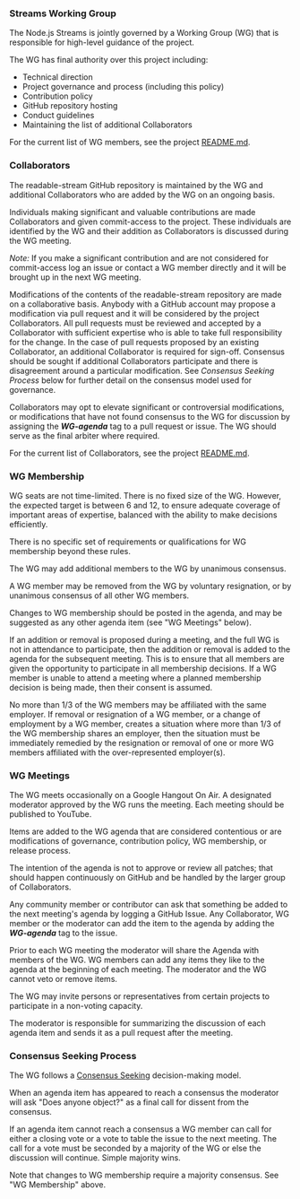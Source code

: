 <h3 id="streams-working-group">Streams Working Group</h3>

<p>The Node.js Streams is jointly governed by a Working Group
(WG)
that is responsible for high-level guidance of the project.</p>

<p>The WG has final authority over this project including:</p>

<ul>
<li>Technical direction</li>
<li>Project governance and process (including this policy)</li>
<li>Contribution policy</li>
<li>GitHub repository hosting</li>
<li>Conduct guidelines</li>
<li>Maintaining the list of additional Collaborators</li>
</ul>

<p>For the current list of WG members, see the project
<a href="./README.md#current-project-team-members">README.md</a>.</p>

<h3 id="collaborators">Collaborators</h3>

<p>The readable-stream GitHub repository is
maintained by the WG and additional Collaborators who are added by the
WG on an ongoing basis.</p>

<p>Individuals making significant and valuable contributions are made
Collaborators and given commit-access to the project. These
individuals are identified by the WG and their addition as
Collaborators is discussed during the WG meeting.</p>

<p><em>Note:</em> If you make a significant contribution and are not considered
for commit-access log an issue or contact a WG member directly and it
will be brought up in the next WG meeting.</p>

<p>Modifications of the contents of the readable-stream repository are
made on
a collaborative basis. Anybody with a GitHub account may propose a
modification via pull request and it will be considered by the project
Collaborators. All pull requests must be reviewed and accepted by a
Collaborator with sufficient expertise who is able to take full
responsibility for the change. In the case of pull requests proposed
by an existing Collaborator, an additional Collaborator is required
for sign-off. Consensus should be sought if additional Collaborators
participate and there is disagreement around a particular
modification. See <em>Consensus Seeking Process</em> below for further detail
on the consensus model used for governance.</p>

<p>Collaborators may opt to elevate significant or controversial
modifications, or modifications that have not found consensus to the
WG for discussion by assigning the <strong><em>WG-agenda</em></strong> tag to a pull
request or issue. The WG should serve as the final arbiter where
required.</p>

<p>For the current list of Collaborators, see the project
<a href="./README.md#members">README.md</a>.</p>

<h3 id="wg-membership">WG Membership</h3>

<p>WG seats are not time-limited.  There is no fixed size of the WG.
However, the expected target is between 6 and 12, to ensure adequate
coverage of important areas of expertise, balanced with the ability to
make decisions efficiently.</p>

<p>There is no specific set of requirements or qualifications for WG
membership beyond these rules.</p>

<p>The WG may add additional members to the WG by unanimous consensus.</p>

<p>A WG member may be removed from the WG by voluntary resignation, or by
unanimous consensus of all other WG members.</p>

<p>Changes to WG membership should be posted in the agenda, and may be
suggested as any other agenda item (see "WG Meetings" below).</p>

<p>If an addition or removal is proposed during a meeting, and the full
WG is not in attendance to participate, then the addition or removal
is added to the agenda for the subsequent meeting.  This is to ensure
that all members are given the opportunity to participate in all
membership decisions.  If a WG member is unable to attend a meeting
where a planned membership decision is being made, then their consent
is assumed.</p>

<p>No more than 1/3 of the WG members may be affiliated with the same
employer.  If removal or resignation of a WG member, or a change of
employment by a WG member, creates a situation where more than 1/3 of
the WG membership shares an employer, then the situation must be
immediately remedied by the resignation or removal of one or more WG
members affiliated with the over-represented employer(s).</p>

<h3 id="wg-meetings">WG Meetings</h3>

<p>The WG meets occasionally on a Google Hangout On Air. A designated moderator
approved by the WG runs the meeting. Each meeting should be
published to YouTube.</p>

<p>Items are added to the WG agenda that are considered contentious or
are modifications of governance, contribution policy, WG membership,
or release process.</p>

<p>The intention of the agenda is not to approve or review all patches;
that should happen continuously on GitHub and be handled by the larger
group of Collaborators.</p>

<p>Any community member or contributor can ask that something be added to
the next meeting's agenda by logging a GitHub Issue. Any Collaborator,
WG member or the moderator can add the item to the agenda by adding
the <strong><em>WG-agenda</em></strong> tag to the issue.</p>

<p>Prior to each WG meeting the moderator will share the Agenda with
members of the WG. WG members can add any items they like to the
agenda at the beginning of each meeting. The moderator and the WG
cannot veto or remove items.</p>

<p>The WG may invite persons or representatives from certain projects to
participate in a non-voting capacity.</p>

<p>The moderator is responsible for summarizing the discussion of each
agenda item and sends it as a pull request after the meeting.</p>

<h3 id="consensus-seeking-process">Consensus Seeking Process</h3>

<p>The WG follows a
<a href="http://en.wikipedia.org/wiki/Consensus-seeking_decision-making">Consensus
Seeking</a>
decision-making model.</p>

<p>When an agenda item has appeared to reach a consensus the moderator
will ask "Does anyone object?" as a final call for dissent from the
consensus.</p>

<p>If an agenda item cannot reach a consensus a WG member can call for
either a closing vote or a vote to table the issue to the next
meeting. The call for a vote must be seconded by a majority of the WG
or else the discussion will continue. Simple majority wins.</p>

<p>Note that changes to WG membership require a majority consensus.  See
"WG Membership" above.</p>
